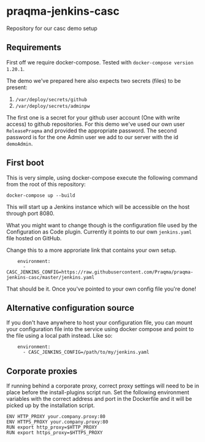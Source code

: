# praqma-jenkins-casc
Repository for our casc demo setup 

## Requirements

First off we require docker-compose. Tested with `docker-compose version 1.20.1`. 

The demo we've prepared here also expects two secrets (files) to be present:

1. `/var/deploy/secrets/github` 
2. `/var/deploy/secrets/adminpw`

The first one is a secret for your github user account (One with write access) to github repositories. For this demo we've used our own user `ReleasePraqma` and provided the appropriate password. The second password is for the one Admin user we add to our server with the id `demoAdmin`. 

## First boot 

This is very simple, using docker-compose execute the following command from the root of this repository:

`docker-compose up --build`

This will start up a Jenkins instance which will be accessible on the host through port 8080.

What you might want to change though is the configuration file used by the Configuration as Code plugin. Currently it points to our own `jenkins.yaml` file hosted on GitHub. 

Change this to a more approriate link that contains your own setup. 

```
    environment:
      - CASC_JENKINS_CONFIG=https://raw.githubusercontent.com/Praqma/praqma-jenkins-casc/master/jenkins.yaml
```
That should be it. Once you've pointed to your own config file you're done!

## Alternative configuration source

If you don't have anywhere to host your configuration file, you can mount your configuration file into the service using docker compose and point to the file using a local path instead. Like so:
```
    environment:
      - CASC_JENKINS_CONFIG=/path/to/my/jenkins.yaml
```

## Corporate proxies
If running behind a corporate proxy, correct proxy settings will need to be in place before the install-plugins script run.
Set the following environment variables with the correct address and port in the Dockerfile and it will be picked up by the installation script.
```
ENV HTTP_PROXY your.company.proxy:80
ENV HTTPS_PROXY your.company.proxy:80
RUN export http_proxy=$HTTP_PROXY
RUN export https_proxy=$HTTPS_PROXY
```
